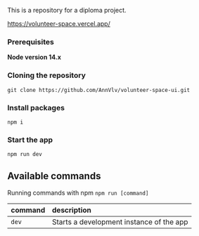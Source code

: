 This is a repository for a diploma project.

https://volunteer-space.vercel.app/


### Prerequisites

**Node version 14.x**

### Cloning the repository

```shell
git clone https://github.com/AnnVlv/volunteer-space-ui.git
```

### Install packages

```shell
npm i
```

### Start the app

```shell
npm run dev
```

## Available commands

Running commands with npm `npm run [command]`

| command         | description                              |
| :-------------- | :--------------------------------------- |
| `dev`           | Starts a development instance of the app |
